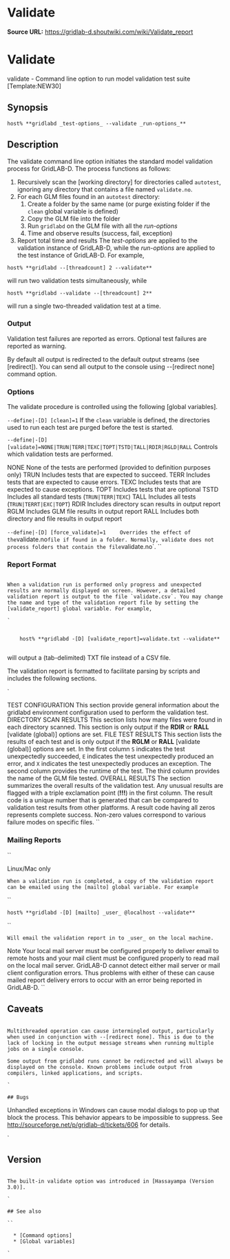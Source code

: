 # Validate

**Source URL:** https://gridlab-d.shoutwiki.com/wiki/Validate_report
# Validate



validate \- Command line option to run model validation test suite [Template:NEW30]

## Synopsis
    
    
    host% **gridlabd _test-options_ --validate _run-options_**
    

## Description

The validate command line option initiates the standard model validation process for GridLAB-D. The process functions as follows: 

  1. Recursively scan the [working directory] for directories called `autotest`, ignoring any directory that contains a file named `validate.no`.
  2. For each GLM files found in an `autotest` directory: 
     1. Create a folder by the same name (or purge existing folder if the `clean` global variable is defined)
     2. Copy the GLM file into the folder
     3. Run `gridlabd` on the GLM file with all the _run-options_
     4. Time and observe results (success, fail, exception)
  3. Report total time and results
The _test-options_ are applied to the validation instance of GridLAB-D, while the _run-options_ are applied to the test instance of GridLAB-D. For example, 
    
    
    host% **gridlabd --[threadcount] 2 --validate** 
    

will run two validation tests simultaneously, while 
    
    
    host% **gridlabd --validate --[threadcount] 2**
    

will run a single two-threaded validation test at a time. 

### Output

Validation test failures are reported as errors. Optional test failures are reported as warning. 

By default all output is redirected to the default output streams (see [redirect]). You can send all output to the console using --[redirect none] command option. 

### Options

The validate procedure is controlled using the following [global variables]. 

`--define|-[D] [clean]=1`
    If the `clean` variable is defined, the directories used to run each test are purged before the test is started.

`--define|-[D] [validate]=NONE|TRUN|TERR|TEXC|TOPT|TSTD|TALL|RDIR|RGLD|RALL`
    Controls which validation tests are performed. 

NONE
    None of the tests are performed (provided to definition purposes only)
TRUN
    Includes tests that are expected to succeed.
TERR
    Includes tests that are expected to cause errors.
TEXC
    Includes tests that are expected to cause exceptions.
TOPT
    Includes tests that are optional
TSTD
    Includes all standard tests (`TRUN|TERR|TEXC`)
TALL
    Includes all tests (`TRUN|TERRT|EXC|TOPT`)
RDIR
    Includes directory scan results in output report
RGLM
    Includes GLM file results in output report
RALL
    Includes both directory and file results in output report

`--define|-[D] [force_validate]=1`
`     Overrides the effect of the `validate.no` file if found in a folder. Normally, validate does not process folders that contain the file `validate.no`.
``

### Report Format

```

When a validation run is performed only progress and unexpected results are normally displayed on screen. However, a detailed validation report is output to the file `validate.csv`. You may change the name and type of the validation report file by setting the [validate_report] global variable. For example, 

`
    
    
    host% **gridlabd -[D] [validate_report]=validate.txt --validate**
    

```

will output a (tab-delimited) TXT file instead of a CSV file. 

The validation report is formatted to facilitate parsing by scripts and includes the following sections. 

`

TEST CONFIGURATION
    This section provide general information about the gridlabd environment configuration used to perform the validation test.
DIRECTORY SCAN RESULTS
    This section lists how many files were found in each directory scanned. This section is only output if the **RDIR** or **RALL** [validate (global)] options are set.
FILE TEST RESULTS
    This section lists the results of each test and is only output if the **RGLM** or **RALL** [validate (global)] options are set. In the first column `S` indicates the test unexpectedly succeeded, `E` indicates the test unexpectedly produced an error, and `X` indicates the test unexpectedly produces an exception. The second column provides the runtime of the test. The third column provides the name of the GLM file tested.
OVERALL RESULTS
    The section summarizes the overall results of the validation test. Any unusual results are flagged with a triple exclamation point (**!!!**) in the first column. The result code is a unique number that is generated that can be compared to validation test results from other platforms. A result code having all zeros represents complete success. Non-zero values correspond to various failure modes on specific files.
``

### Mailing Reports

``

Linux/Mac only
    
    When a validation run is completed, a copy of the validation report can be emailed using the [mailto] global variable. For example
``
    
    
    host% **gridlabd -[D] [mailto] _user_ @localhost --validate**
    

``

    Will email the validation report in to _user_ on the local machine. 

Note
    Your local mail server must be configured properly to deliver email to remote hosts and your mail client must be configured properly to read mail on the local mail server. GridLAB-D cannot detect either mail server or mail client configuration errors. Thus problems with either of these can cause mailed report delivery errors to occur with an error being reported in GridLAB-D.
``

## Caveats

```

Multithreaded operation can cause intermingled output, particularly when used in conjunction with --[redirect none]. This is due to the lack of locking in the output message streams when running multiple jobs on a single console. 

Some output from gridlabd runs cannot be redirected and will always be displayed on the console. Known problems include output from compilers, linked applications, and scripts. 

`

## Bugs

```

Unhandled exceptions in Windows can cause modal dialogs to pop up that block the process. This behavior appears to be impossible to suppress. See <http://sourceforge.net/p/gridlab-d/tickets/606> for details. 

`

## Version

```

The built-in validate option was introduced in [Hassayampa (Version 3.0)]. 

`

## See also

``

  * [Command options]
  * [Global variables]

`


  
